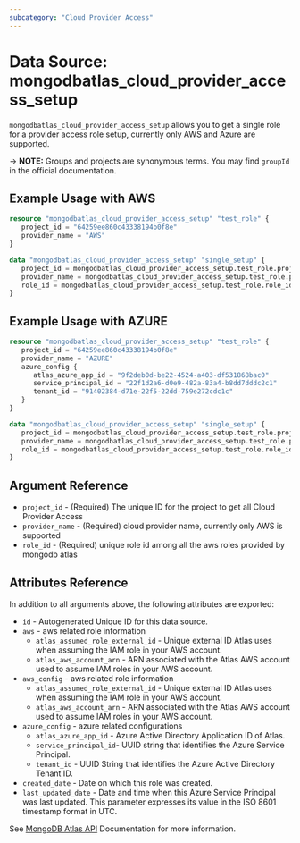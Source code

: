 ```yaml
---
subcategory: "Cloud Provider Access"
---
```


# Data Source: mongodbatlas_cloud_provider_access_setup

`mongodbatlas_cloud_provider_access_setup` allows you to get a single role for a provider access role setup, currently only AWS and Azure are supported.

-> **NOTE:** Groups and projects are synonymous terms. You may find `groupId` in the official documentation.

## Example Usage with AWS
```terraform
resource "mongodbatlas_cloud_provider_access_setup" "test_role" {
   project_id = "64259ee860c43338194b0f8e"
   provider_name = "AWS"
}

data "mongodbatlas_cloud_provider_access_setup" "single_setup" {
   project_id = mongodbatlas_cloud_provider_access_setup.test_role.project_id
   provider_name = mongodbatlas_cloud_provider_access_setup.test_role.provider_name
   role_id = mongodbatlas_cloud_provider_access_setup.test_role.role_id
}
```

## Example Usage with AZURE
```terraform
resource "mongodbatlas_cloud_provider_access_setup" "test_role" {
   project_id = "64259ee860c43338194b0f8e"
   provider_name = "AZURE"
   azure_config {
      atlas_azure_app_id = "9f2deb0d-be22-4524-a403-df531868bac0"
      service_principal_id = "22f1d2a6-d0e9-482a-83a4-b8dd7dddc2c1"
      tenant_id = "91402384-d71e-22f5-22dd-759e272cdc1c"
   }
}

data "mongodbatlas_cloud_provider_access_setup" "single_setup" {
   project_id = mongodbatlas_cloud_provider_access_setup.test_role.project_id
   provider_name = mongodbatlas_cloud_provider_access_setup.test_role.provider_name
   role_id = mongodbatlas_cloud_provider_access_setup.test_role.role_id
}
```
## Argument Reference

* `project_id` - (Required) The unique ID for the project to get all Cloud Provider Access 
* `provider_name` - (Required) cloud provider name, currently only AWS is supported
* `role_id` - (Required) unique role id among all the aws roles provided by mongodb atlas 

## Attributes Reference

In addition to all arguments above, the following attributes are exported:

* `id`              - Autogenerated Unique ID for this data source.
* `aws`           - aws related role information
    * `atlas_assumed_role_external_id` - Unique external ID Atlas uses when assuming the IAM role in your AWS account.
    * `atlas_aws_account_arn`          - ARN associated with the Atlas AWS account used to assume IAM roles in your AWS account.
* `aws_config`           - aws related role information
    * `atlas_assumed_role_external_id` - Unique external ID Atlas uses when assuming the IAM role in your AWS account.
    * `atlas_aws_account_arn`          - ARN associated with the Atlas AWS account used to assume IAM roles in your AWS account.
* `azure_config` - azure related configurations 
   * `atlas_azure_app_id` - Azure Active Directory Application ID of Atlas.
   * `service_principal_id`- UUID string that identifies the Azure Service Principal.
   * `tenant_id`          - UUID String that identifies the Azure Active Directory Tenant ID.
* `created_date`  - Date on which this role was created.
* `last_updated_date`                - Date and time when this Azure Service Principal was last updated. This parameter expresses its value in the ISO 8601 timestamp format in UTC.

See [MongoDB Atlas API](https://docs.atlas.mongodb.com/reference/api/cloud-provider-access-get-roles/) Documentation for more information.

